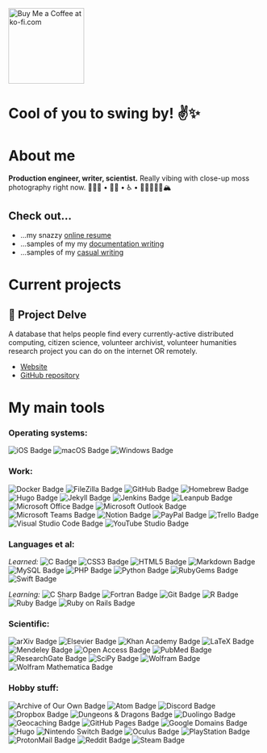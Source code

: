 <a href="https://ko-fi.com/punnypenguins" target="_blank"><img src="https://cdn.buymeacoffee.com/buttons/v2/default-red.png" alt="Buy Me a Coffee at ko-fi.com" width="150" ></a>

# Cool of you to swing by! :v::sparkles:

# About me
**Production engineer, writer, scientist.** Really vibing with close-up moss photography right now.
👩🏻‍🔬 • 🏳️‍🌈 • ♿️ • 🥾✌🏻🤙🏻🏔

## Check out...
* []()...my snazzy [online resume](https://punnypenguins.github.io/)
* ...samples of my my [documentation writing](https://github.com/punnypenguins/writing-samples/tree/main/Documentation)
* ...samples of my [casual writing](https://github.com/punnypenguins/writing-samples/tree/main/Science%20Explainers)


# Current projects
## 🧬 Project Delve
A database that helps people find every currently-active distributed computing, citizen science, volunteer archivist, volunteer humanities research project you can do on the internet OR remotely.
* [Website](https://projectdelve.com/)
* [GitHub repository](https://github.com/punnypenguins/projectdelve)


# My main tools
  
### Operating systems:

![iOS Badge](https://img.shields.io/badge/iOS-000?logo=ios&logoColor=fff&style=flat) ![macOS Badge](https://img.shields.io/badge/macOS-000?logo=macos&logoColor=fff&style=flat) ![Windows Badge](https://img.shields.io/badge/Windows-0078D6?logo=windows&logoColor=fff&style=flat)
  
### Work:

![Docker Badge](https://img.shields.io/badge/Docker-2496ED?logo=docker&logoColor=fff&style=flat) ![FileZilla Badge](https://img.shields.io/badge/FileZilla-BF0000?logo=filezilla&logoColor=fff&style=flat) ![GitHub Badge](https://img.shields.io/badge/GitHub-181717?logo=github&logoColor=fff&style=flat) ![Homebrew Badge](https://img.shields.io/badge/Homebrew-FBB040?logo=homebrew&logoColor=fff&style=flat) ![Hugo Badge](https://img.shields.io/badge/Hugo-FF4088?logo=hugo&logoColor=fff&style=flat) ![Jekyll Badge](https://img.shields.io/badge/Jekyll-C00?logo=jekyll&logoColor=fff&style=flat) ![Jenkins Badge](https://img.shields.io/badge/Jenkins-D24939?logo=jenkins&logoColor=fff&style=flat) ![Leanpub Badge](https://img.shields.io/badge/Leanpub-FFF?logo=leanpub&logoColor=000&style=flat) ![Microsoft Office Badge](https://img.shields.io/badge/Microsoft%20Office-D83B01?logo=microsoftoffice&logoColor=fff&style=flat) ![Microsoft Outlook Badge](https://img.shields.io/badge/Microsoft%20Outlook-0078D4?logo=microsoftoutlook&logoColor=fff&style=flat) ![Microsoft Teams Badge](https://img.shields.io/badge/Microsoft%20Teams-6264A7?logo=microsoftteams&logoColor=fff&style=flat) ![Notion Badge](https://img.shields.io/badge/Notion-000?logo=notion&logoColor=fff&style=flat) ![PayPal Badge](https://img.shields.io/badge/PayPal-00457C?logo=paypal&logoColor=fff&style=flat) ![Trello Badge](https://img.shields.io/badge/Trello-0052CC?logo=trello&logoColor=fff&style=flat) ![Visual Studio Code Badge](https://img.shields.io/badge/Visual%20Studio%20Code-007ACC?logo=visualstudiocode&logoColor=fff&style=flat) ![YouTube Studio Badge](https://img.shields.io/badge/YouTube%20Studio-F00?logo=youtubestudio&logoColor=fff&style=flat) 
  
### Languages et al:
*Learned:* ![C Badge](https://img.shields.io/badge/C-A8B9CC?logo=c&logoColor=fff&style=flat) ![CSS3 Badge](https://img.shields.io/badge/CSS3-1572B6?logo=css3&logoColor=fff&style=flat) ![HTML5 Badge](https://img.shields.io/badge/HTML5-E34F26?logo=html5&logoColor=fff&style=flat) ![Markdown Badge](https://img.shields.io/badge/Markdown-000?logo=markdown&logoColor=fff&style=flat) ![MySQL Badge](https://img.shields.io/badge/MySQL-4479A1?logo=mysql&logoColor=fff&style=flat) ![PHP Badge](https://img.shields.io/badge/PHP-777BB4?logo=php&logoColor=fff&style=flat) ![Python Badge](https://img.shields.io/badge/Python-3776AB?logo=python&logoColor=fff&style=flat) ![RubyGems Badge](https://img.shields.io/badge/RubyGems-E9573F?logo=rubygems&logoColor=fff&style=flat) ![Swift Badge](https://img.shields.io/badge/Swift-F05138?logo=swift&logoColor=fff&style=flat) 

*Learning:* ![C Sharp Badge](https://img.shields.io/badge/C%20Sharp-239120?logo=csharp&logoColor=fff&style=flat) ![Fortran Badge](https://img.shields.io/badge/Fortran-734F96?logo=fortran&logoColor=fff&style=flat) ![Git Badge](https://img.shields.io/badge/Git-F05032?logo=git&logoColor=fff&style=flat) ![R Badge](https://img.shields.io/badge/R-276DC3?logo=r&logoColor=fff&style=flat) ![Ruby Badge](https://img.shields.io/badge/Ruby-CC342D?logo=ruby&logoColor=fff&style=flat) ![Ruby on Rails Badge](https://img.shields.io/badge/Ruby%20on%20Rails-C00?logo=rubyonrails&logoColor=fff&style=flat) 
  
### Scientific:

![arXiv Badge](https://img.shields.io/badge/arXiv-B31B1B?logo=arxiv&logoColor=fff&style=flat) ![Elsevier Badge](https://img.shields.io/badge/Elsevier-FF6C00?logo=elsevier&logoColor=fff&style=flat) ![Khan Academy Badge](https://img.shields.io/badge/Khan%20Academy-14BF96?logo=khanacademy&logoColor=fff&style=flat) ![LaTeX Badge](https://img.shields.io/badge/LaTeX-008080?logo=latex&logoColor=fff&style=flat) ![Mendeley Badge](https://img.shields.io/badge/Mendeley-9D1620?logo=mendeley&logoColor=fff&style=flat) ![Open Access Badge](https://img.shields.io/badge/Open%20Access-F68212?logo=openaccess&logoColor=fff&style=flat) ![PubMed Badge](https://img.shields.io/badge/PubMed-326599?logo=pubmed&logoColor=fff&style=flat) ![ResearchGate Badge](https://img.shields.io/badge/ResearchGate-0CB?logo=researchgate&logoColor=fff&style=flat) ![SciPy Badge](https://img.shields.io/badge/SciPy-8CAAE6?logo=scipy&logoColor=fff&style=flat) ![Wolfram Badge](https://img.shields.io/badge/Wolfram-D10?logo=wolfram&logoColor=fff&style=flat) ![Wolfram Mathematica Badge](https://img.shields.io/badge/Wolfram%20Mathematica-D10?logo=wolframmathematica&logoColor=fff&style=flat)
  
### Hobby stuff:

![Archive of Our Own Badge](https://img.shields.io/badge/Archive%20of%20Our%20Own-900?logo=archiveofourown&logoColor=fff&style=flat) ![Atom Badge](https://img.shields.io/badge/Atom-66595C?logo=atom&logoColor=fff&style=flat) ![Discord Badge](https://img.shields.io/badge/Discord-5865F2?logo=discord&logoColor=fff&style=flat) ![Dropbox Badge](https://img.shields.io/badge/Dropbox-0061FF?logo=dropbox&logoColor=fff&style=flat) ![Dungeons & Dragons Badge](https://img.shields.io/badge/Dungeons%20%26%20Dragons-ED1C24?logo=dungeonsanddragons&logoColor=fff&style=flat) ![Duolingo Badge](https://img.shields.io/badge/Duolingo-58CC02?logo=duolingo&logoColor=fff&style=flat) ![Geocaching Badge](https://img.shields.io/badge/Geocaching-00874D?logo=geocaching&logoColor=fff&style=flat) ![GitHub Pages Badge](https://img.shields.io/badge/GitHub%20Pages-222?logo=githubpages&logoColor=fff&style=flat) ![Google Domains Badge](https://img.shields.io/badge/Google%20Domains-4285F4?logo=googledomains&logoColor=fff&style=flat) ![Hugo](https://img.shields.io/badge/-Hugo-F94388?style=flat&logo=hugo&logoColor=white) ![Nintendo Switch Badge](https://img.shields.io/badge/Nintendo%20Switch-E60012?logo=nintendoswitch&logoColor=fff&style=flat) ![Oculus Badge](https://img.shields.io/badge/Oculus-1C1E20?logo=oculus&logoColor=fff&style=flat) ![PlayStation Badge](https://img.shields.io/badge/PlayStation-003791?logo=playstation&logoColor=fff&style=flat) ![ProtonMail Badge](https://img.shields.io/badge/ProtonMail-8B89CC?logo=protonmail&logoColor=fff&style=flat) ![Reddit Badge](https://img.shields.io/badge/Reddit-FF4500?logo=reddit&logoColor=fff&style=flat) ![Steam Badge](https://img.shields.io/badge/Steam-000?logo=steam&logoColor=fff&style=flat) 
